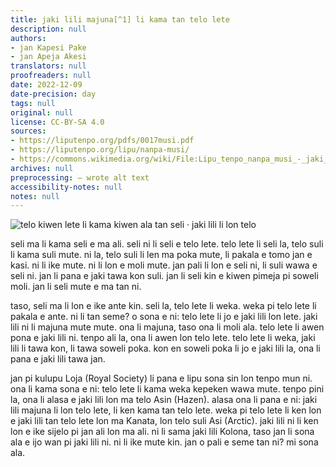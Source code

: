 ```yaml
---
title: jaki lili majuna[^1] li kama tan telo lete
description: null
authors:
- jan Kapesi Pake
- jan Apeja Akesi
translators: null
proofreaders: null
date: 2022-12-09
date-precision: day
tags: null
original: null
license: CC-BY-SA 4.0
sources:
- https://liputenpo.org/pdfs/0017musi.pdf
- https://liputenpo.org/lipu/nanpa-musi/
- https://commons.wikimedia.org/wiki/File:Lipu_tenpo_nanpa_musi_-_jaki_lili_majuna.png
archives: null
preprocessing: – wrote alt text
accessibility-notes: null
notes: null
---
```


[^1]: “majuna” li sama “sin ala”

![telo kiwen lete li kama kiwen ala tan seli · jaki lili li lon telo](https://upload.wikimedia.org/wikipedia/commons/3/33/Lipu_tenpo_nanpa_musi_-_jaki_lili_majuna.png)

seli ma li kama seli e ma ali. seli ni li seli e telo lete. telo lete li seli la, telo suli li kama suli mute. ni la, telo suli li len ma poka mute, li pakala e tomo jan e kasi. ni li ike mute. ni li lon e moli mute. jan pali li lon e seli ni, li suli wawa e seli ni. jan li pana e jaki tawa kon suli. jan li seli kin e kiwen pimeja pi soweli moli. jan li seli mute e ma tan ni.

taso, seli ma li lon e ike ante kin. seli la, telo lete li weka. weka pi telo lete li pakala e ante. ni li tan seme? o sona e ni: telo lete li jo e jaki lili lon lete. jaki lili ni li majuna mute mute. ona li majuna, taso ona li moli ala. telo lete li awen pona e jaki lili ni. tenpo ali la, ona li awen lon telo lete. telo lete li weka, jaki lili li tawa kon, li tawa soweli poka. kon en soweli poka li jo e jaki lili la, ona li pana e jaki lili tawa jan.

jan pi kulupu Loja (Royal Society) li pana e lipu sona sin lon tenpo mun ni. ona li kama sona e ni: telo lete li kama weka kepeken wawa mute. tenpo pini la, ona li alasa e jaki lili lon ma telo Asin (Hazen). alasa ona li pana e ni: jaki lili majuna li lon telo lete, li ken kama tan telo lete. weka pi telo lete li ken lon e jaki lili tan telo lete lon ma Kanata, lon telo suli Asi (Arctic). jaki lili ni li ken lon e ike sijelo pi jan ali lon ma ali. ni li sama jaki lili Kolona, taso jan li sona ala e ijo wan pi jaki lili ni. ni li ike mute kin. jan o pali e seme tan ni? mi sona ala.
